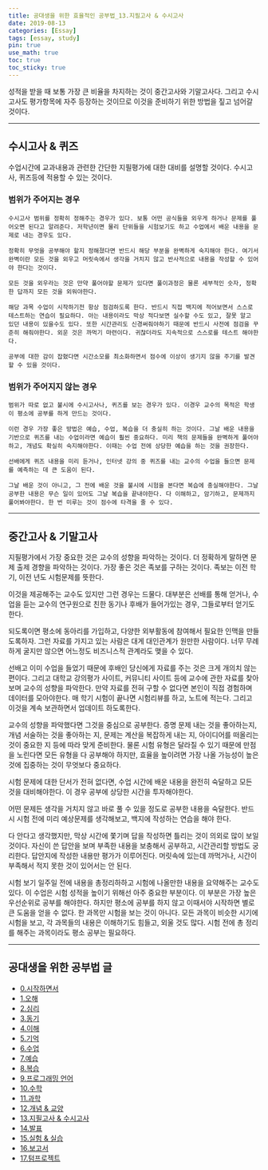 ```yaml
---
title: 공대생을 위한 효율적인 공부법_13.지필고사 & 수시고사
date: 2019-08-13
categories: [Essay]
tags: [essay, study]
pin: true
use_math: true
toc: true
toc_sticky: true
---
```


성적을 받을 때 보통 가장 큰 비율을 차지하는 것이 중간고사와 기말고사다. 그리고 수시고사도 평가항목에 자주 등장하는 것이므로 이것을 준비하기 위한 방법을 짚고 넘어갈 것이다.

***

## __수시고사 & 퀴즈__

수업시간에 교과내용과 관련한 간단한 지필평가에 대한 대비를 설명할 것이다. 수시고사, 퀴즈등에 적용할 수 있는 것이다.

### __범위가 주어지는 경우__

    수시고사 범위를 정확히 정해주는 경우가 있다. 보통 어떤 공식들을 외우게 하거나 문제를 풀어오면 된다고 알려준다. 저학년이면 물리 단위들을 시험보기도 하고 수업에서 배운 내용을 문제로 내는 경우도 있다.
    
    정확히 무엇을 공부해야 할지 정해졌다면 반드시 해당 부분을 완벽하게 숙지해야 한다. 여기서 완벽이란 모든 것을 외우고 머릿속에서 생각을 거치지 않고 반사적으로 내용을 작성할 수 있어야 한다는 것이다.
    
    모든 것을 외우라는 것은 만약 풀어야할 문제가 있다면 풀이과정은 물론 세부적인 숫자, 정확한 답까지 모든 것을 외워야한다.
    
    해당 과목 수업이 시작하기전 항상 점검하도록 한다. 반드시 직접 백지에 적어보면서 스스로 테스트하는 연습이 필요하다. 아는 내용이라도 막상 적다보면 실수할 수도 있고, 잘못 알고 있던 내용이 있을수도 있다. 또한 시간관리도 신경써줘야하기 때문에 반드시 사전에 점검을 꾸준히 해줘야한다. 외운 것은 까먹기 마련이다. 귀찮더라도 지속적으로 스스로를 테스트 해야한다.
    
    공부에 대한 감이 잡혔다면 시간소모를 최소화하면서 점수에 이상이 생기지 않을 주기를 발견할 수 있을 것이다.

### __범위가 주어지지 않는 경우__

    범위가 따로 없고 불시에 수시고사나, 퀴즈를 보는 경우가 있다. 이경우 교수의 목적은 학생이 평소에 공부를 하게 만드는 것이다.
    
    이런 경우 가장 좋은 방법은 예습, 수업, 복습을 더 충실히 하는 것이다. 그날 배운 내용을 기반으로 퀴즈를 내는 수업이라면 예습이 훨씬 중요하다. 미리 책의 문제들을 완벽하게 풀어야하고, 개념도 확실히 숙지해야한다. 이때는 수업 전에 상당한 예습을 하는 것을 권장한다.
    
    선배에게 퀴즈 내용을 미리 듣거나, 인터넷 강의 중 퀴즈를 내는 교수의 수업을 들으면 문제를 예측하는 데 큰 도움이 된다.
    
    그날 배운 것이 아니고, 그 전에 배운 것을 불시에 시험을 본다면 복습에 충실해야한다. 그날 공부한 내용은 무슨 일이 있어도 그날 복습을 끝내야한다. 다 이해하고, 암기하고, 문제까지 풀어봐야한다. 한 번 미루는 것이 점수에 타격을 줄 수 있다.

***

## __중간고사 & 기말고사__

지필평가에서 가장 중요한 것은 교수의 성향을 파악하는 것이다. 더 정확하게 말하면 문제 출제 경향을 파악하는 것이다. 가장 좋은 것은 족보를 구하는 것이다. 족보는 이전 학기, 이전 년도 시험문제를 뜻한다.

이것을 제공해주는 교수도 있지만 그런 경우는 드물다. 대부분은 선배를 통해 얻거나, 수업을 듣는 교수의 연구원으로 친한 동기나 후배가 들어가있는 경우, 그들로부터 얻기도한다.

되도록이면 평소에 동아리를 가입하고, 다양한 외부활동에 참여해서 필요한 인맥을 만들도록하자. 그런 자료를 가지고 있는 사람은 대게 대인관계가 원만한 사람이다. 너무 무례하게 굴지만 않으면 어느정도 비즈니스적 관계라도 맺을 수 있다.

선배고 이미 수업을 들었기 때문에 후배인 당신에게 자료를 주는 것은 크게 개의치 않는 편이다. 그리고 대학교 강의평가 사이트, 커뮤니티 사이트 등에 교수에 관한 자료를 찾아보며 교수의 성향을 파악한다. 만약 자료를 전혀 구할 수 없다면 본인이 직접 경험하며 데이터를 모아야한다. 매 학기 시험이 끝나면 시험리뷰를 하고, 노트에 적는다. 그리고 이것을 계속 보관하면서 업데이트 하도록한다.

교수의 성향을 파악했다면 그것을 중심으로 공부한다. 증명 문제 내는 것을 좋아하는지, 개념 서술하는 것을 좋아하는 지, 문제는 계산을 복잡하게 내는 지, 아이디어를 떠올리는 것이 중요한 지 등에 따라 맞게 준비한다. 물론 시험 유형은 달라질 수 있기 때문에 만점을 노린다면 모든 유형을 다 공부해야 하지만, 효율을 높이려면 가장 나올 가능성이 높은 것에 집중하는 것이 무엇보다 중요하다.

시험 문제에 대한 단서가 전혀 없다면, 수업 시간에 배운 내용을 완전히 숙달하고 모든 것을 대비해야한다. 이 경우 공부에 상당한 시간을 투자해야한다.

어떤 문제든 생각을 거치지 않고 바로 풀 수 있을 정도로 공부한 내용을 숙달한다. 반드시 시험 전에 미리 예상문제를 생각해보고, 백지에 작성하는 연습을 해야 한다.

다 안다고 생각했지만, 막상 시간에 쫓기며 답을 작성하면 틀리는 것이 의외로 많이 보일 것이다. 자신이 쓴 답안을 보며 부족한 내용을 보충해서 공부하고, 시간관리할 방법도 궁리한다. 답안지에 작성한 내용만 평가가 이루어진다. 머릿속에 있는데 까먹거나, 시간이 부족해서 적지 못한 것이 있어서는 안 된다.

시험 보기 일주일 전에 내용을 총정리하하고 시험에 나올만한 내용을 요약해주는 교수도 있다. 이 수업은 시험 성적을 높이기 위해선 아주 중요한 부분이다. 이 부분은 가장 높은 우선순위로 공부를 해야한다. 하지만 평소에 공부를 하지 않고 이때서야 시작하면 별로 큰 도움을 얻을 수 없다. 한 과목만 시험을 보는 것이 아니다. 모든 과목이 비슷한 시기에 시험을 보고, 각 과목들의 내용은 이해하기도 힘들고, 외울 것도 많다. 시험 전에 총 정리를 해주는 과목이라도 평소 공부는 필요하다.

***

## __공대생을 위한 공부법 글__

- [0.시작하면서](https://chalgx.github.io/essay/HowtoStudyEngineeringStudent0)
- [1.오해](https://chalgx.github.io/essay/HowtoStudyEngineeringStudent1)
- [2.심리](https://chalgx.github.io/essay/HowtoStudyEngineeringStudent2)
- [3.동기](https://chalgx.github.io/essay/HowtoStudyEngineeringStudent3)
- [4.이해](https://chalgx.github.io/essay/HowtoStudyEngineeringStudent4)
- [5.기억](https://chalgx.github.io/essay/HowtoStudyEngineeringStudent5)
- [6.수업](https://chalgx.github.io/essay/HowtoStudyEngineeringStudent6)
- [7.예습](https://chalgx.github.io/essay/HowtoStudyEngineeringStudent7)
- [8.복습](https://chalgx.github.io/essay/HowtoStudyEngineeringStudent8)
- [9.프로그래밍 언어](https://chalgx.github.io/essay/HowtoStudyEngineeringStudent9)
- [10.수학](https://chalgx.github.io/essay/HowtoStudyEngineeringStudent10)
- [11.과학](https://chalgx.github.io/essay/HowtoStudyEngineeringStudent11)
- [12.개념 & 교양](https://chalgx.github.io/essay/HowtoStudyEngineeringStudent12)
- [13.지필고사 & 수시고사](https://chalgx.github.io/essay/HowtoStudyEngineeringStudent13)
- [14.발표](https://chalgx.github.io/essay/HowtoStudyEngineeringStudent14)
- [15.실험 & 실습](https://chalgx.github.io/essay/HowtoStudyEngineeringStudent15)
- [16.보고서](https://chalgx.github.io/essay/HowtoStudyEngineeringStudent16)
- [17.텀프로젝트](https://chalgx.github.io/essay/HowtoStudyEngineeringStudent17)
